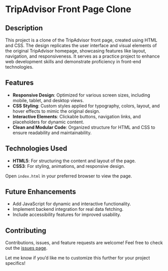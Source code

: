 # **TripAdvisor Front Page Clone**

## **Description**
This project is a clone of the TripAdvisor front page, created using HTML and CSS. The design replicates the user interface and visual elements of the original TripAdvisor homepage, showcasing features like layout, navigation, and responsiveness. It serves as a practice project to enhance web development skills and demonstrate proficiency in front-end technologies.

## **Features**
- **Responsive Design**: Optimized for various screen sizes, including mobile, tablet, and desktop views.
- **CSS Styling**: Custom styles applied for typography, colors, layout, and hover effects to mimic the original design.
- **Interactive Elements**: Clickable buttons, navigation links, and placeholders for dynamic content.
- **Clean and Modular Code**: Organized structure for HTML and CSS to ensure readability and maintainability.

## **Technologies Used**
- **HTML5**: For structuring the content and layout of the page.
- **CSS3**: For styling, animations, and responsive design.

 Open `index.html` in your preferred browser to view the page.

## **Future Enhancements**
- Add JavaScript for dynamic and interactive functionality.
- Implement backend integration for real data fetching.
- Include accessibility features for improved usability.

## **Contributing**
Contributions, issues, and feature requests are welcome! Feel free to check out the [issues page](https://github.com/your-username/tripadvisor-frontpage/issues).


Let me know if you’d like me to customize this further for your project specifics!
